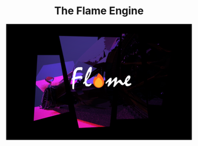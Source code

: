 <h1 style="text-align: center;">The Flame Engine</h1>

<p align="center">
    <img src="Flame.png" />
</p>
